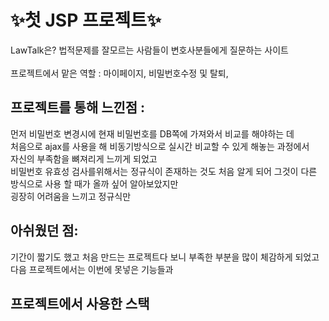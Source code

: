 # ✨첫 JSP 프로젝트✨
LawTalk은? 법적문제를 잘모르는 사람들이 변호사분들에게 질문하는 사이트<br>
<br>
프로젝트에서 맡은 역할 : 마이페이지, 비밀번호수정 및 탈퇴, 
## 프로젝트를 통해 느낀점 :
먼저 비밀번호 변경시에 현재 비밀번호를 DB쪽에 가져와서 비교를 해야하는 데 <br>
처음으로 ajax를 사용을 해 비동기방식으로 실시간 비교할 수 있게 해놓는 과정에서<br>
자신의 부족함을 뼈져리게 느끼게 되었고 <br>
비밀번호 유효성 검사를위해서는 정규식이 존재하는 것도 처음 알게 되어 그것이 다른 방식으로 사용 할 때가 올까 싶어 알아보았지만<br>
굉장히 어려움을 느끼고 정규식만 



## 아쉬웠던 점:
기간이 짧기도 했고 처음 만드는 프로젝트다 보니 부족한 부분을 많이 체감하게 되었고
다음 프로젝트에서는 이번에 못넣은 기능들과 

## 프로젝트에서 사용한 스택

